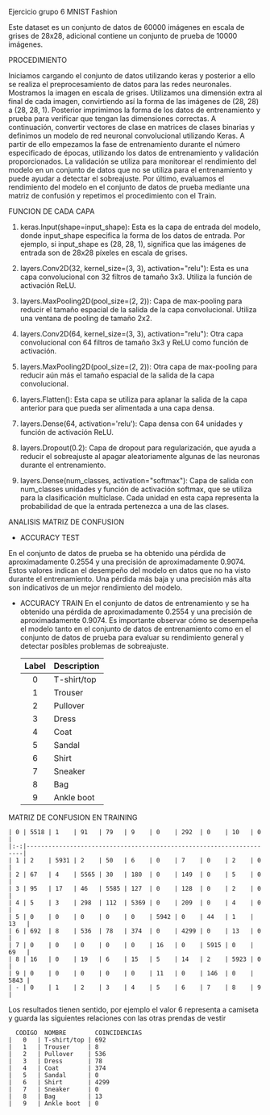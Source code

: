 Ejercicio grupo 6 MNIST Fashion


Este dataset es un conjunto de datos de 60000 imágenes en escala de grises de 28x28, adicional contiene un conjunto de prueba de 10000 imágenes.

PROCEDIMIENTO

Iniciamos cargando el conjunto de datos utilizando keras y posterior a ello se realiza el preprocesamiento de datos para las redes neuronales. Mostramos la imagen en escala de grises.
Utilizamos una dimensión extra al final de cada imagen, convirtiendo así la forma de las imágenes de (28, 28) a (28, 28, 1). Posterior imprimimos la forma de los datos de entrenamiento y prueba para verificar que tengan las dimensiones correctas.
A continuación, convertir vectores de clase en matrices de clases binarias y definimos un modelo de red neuronal convolucional utilizando Keras.
A partir de ello empezamos la fase de entrenamiento durante el número especificado de épocas, utilizando los datos de entrenamiento y validación proporcionados. La validación se utiliza para monitorear el rendimiento del modelo en un conjunto de datos que no se utiliza para el entrenamiento y puede ayudar a detectar el sobreajuste.
Por último, evaluamos el rendimiento del modelo en el conjunto de datos de prueba mediante una matriz de confusión y repetimos el procedimiento con el Train.

FUNCION DE CADA CAPA

1.	keras.Input(shape=input_shape): Esta es la capa de entrada del modelo, donde input_shape especifica la forma de los datos de entrada. Por ejemplo, si input_shape es (28, 28, 1), significa que las imágenes de entrada son de 28x28 píxeles en escala de grises.

2.	layers.Conv2D(32, kernel_size=(3, 3), activation="relu"): Esta es una capa convolucional con 32 filtros de tamaño 3x3. Utiliza la función de activación ReLU.

3.	layers.MaxPooling2D(pool_size=(2, 2)): Capa de max-pooling para reducir el tamaño espacial de la salida de la capa convolucional. Utiliza una ventana de pooling de tamaño 2x2.

4.	layers.Conv2D(64, kernel_size=(3, 3), activation="relu"): Otra capa convolucional con 64 filtros de tamaño 3x3 y ReLU como función de activación.

5.	layers.MaxPooling2D(pool_size=(2, 2)): Otra capa de max-pooling para reducir aún más el tamaño espacial de la salida de la capa convolucional.

6.	layers.Flatten(): Esta capa se utiliza para aplanar la salida de la capa anterior para que pueda ser alimentada a una capa densa.

7.	layers.Dense(64, activation='relu'): Capa densa con 64 unidades y función de activación ReLU.

8.	layers.Dropout(0.2): Capa de dropout para regularización, que ayuda a reducir el sobreajuste al apagar aleatoriamente algunas de las neuronas durante el entrenamiento.

9.	layers.Dense(num_classes, activation="softmax"): Capa de salida con num_classes unidades y función de activación softmax, que se utiliza para la clasificación multiclase. Cada unidad en esta capa representa la probabilidad de que la entrada pertenezca a una de las clases.


ANALISIS MATRIZ DE CONFUSION

* ACCURACY TEST

En el conjunto de datos de prueba se ha obtenido una pérdida de aproximadamente 0.2554 y una precisión de aproximadamente 0.9074. Estos valores indican el desempeño del modelo en datos que no ha visto durante el entrenamiento. Una pérdida más baja y una precisión más alta son indicativos de un mejor rendimiento del modelo.

* ACCURACY TRAIN
En el conjunto de datos de entrenamiento y se ha obtenido una pérdida de aproximadamente 0.2554 y una precisión de aproximadamente 0.9074. Es importante observar cómo se desempeña el modelo tanto en el conjunto de datos de entrenamiento como en el conjunto de datos de prueba para evaluar su rendimiento general y detectar posibles problemas de sobreajuste.


    | Label | Description |
    |:-----:|-------------|
    |   0   | T-shirt/top |
    |   1   | Trouser     |
    |   2   | Pullover    |
    |   3   | Dress       |
    |   4   | Coat        |
    |   5   | Sandal      |
    |   6   | Shirt       |
    |   7   | Sneaker     |
    |   8   | Bag         |
    |   9   | Ankle boot  |

MATRIZ DE CONFUSION EN TRAINING

    | 0 | 5518 | 1    | 91   | 79   | 9    | 0    | 292  | 0    | 10   | 0    |
    |:-:|---------------------------------------------------------------------|
    | 1 | 2    | 5931 | 2    | 50   | 6    | 0    | 7    | 0    | 2    | 0    |
    | 2 | 67   | 4    | 5565 | 30   | 180  | 0    | 149  | 0    | 5    | 0    |
    | 3 | 95   | 17   | 46   | 5585 | 127  | 0    | 128  | 0    | 2    | 0    |
    | 4 | 5    | 3    | 298  | 112  | 5369 | 0    | 209  | 0    | 4    | 0    |
    | 5 | 0    | 0    | 0    | 0    | 0    | 5942 | 0    | 44   | 1    | 13   |
    | 6 | 692  | 8    | 536  | 78   | 374  | 0    | 4299 | 0    | 13   | 0    |
    | 7 | 0    | 0    | 0    | 0    | 0    | 16   | 0    | 5915 | 0    | 69   |
    | 8 | 16   | 0    | 19   | 6    | 15   | 5    | 14   | 2    | 5923 | 0    |
    | 9 | 0    | 0    | 0    | 0    | 0    | 11   | 0    | 146  | 0    | 5843 |
    | - | 0    | 1    | 2    | 3    | 4    | 5    | 6    | 7    | 8    | 9    |
        

Los resultados tienen sentido, por ejemplo el valor 6 representa a camiseta y guarda las siguientes relaciones con las otras prendas de vestir

      CODIGO  NOMBRE        COINCIDENCIAS 
    |   0   | T-shirt/top | 692
    |   1   | Trouser     | 8
    |   2   | Pullover    | 536
    |   3   | Dress       | 78
    |   4   | Coat        | 374
    |   5   | Sandal      | 0
    |   6   | Shirt       | 4299
    |   7   | Sneaker     | 0
    |   8   | Bag         | 13
    |   9   | Ankle boot  | 0


